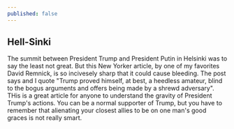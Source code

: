 ```yaml
---
published: false
---
```

## Hell-**Sink**i
The summit between President Trump and President Putin in Helsinki was to say the least not great. But this New Yorker article, by one of my favorites David Remnick, is so incivesely sharp that it could cause bleeding. The post says and I quote "Trump proved himself, at best, a heedless amateur, blind to the bogus arguments and offers being made by a shrewd adversary". THis is a great article for anyone to understand the gravity of President Trump's actions. You can be a normal supporter of Trump, but  you have to remember that alienating your closest allies to be on one man's good graces is not really smart.






